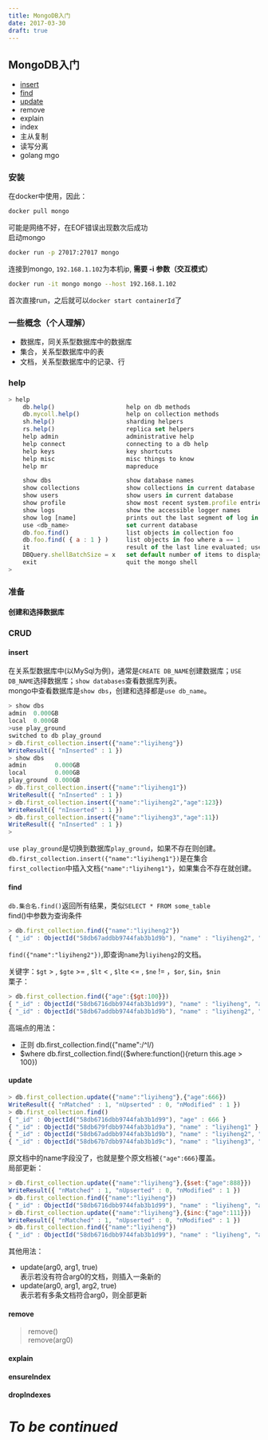 ```yaml
---
title: MongoDB入门
date: 2017-03-30
draft: true
---
```


## MongoDB入门
- [insert](#insert)
- [find](#find)
- [update](#update)
- remove
- explain
- index
- 主从复制
- 读写分离
- golang mgo

### 安装
在docker中使用，因此：
```sh
docker pull mongo
```
可能是网络不好，在EOF错误出现数次后成功<br>
启动mongo
```sh
docker run -p 27017:27017 mongo
```
连接到mongo, `192.168.1.102`为本机ip, **需要 -i 参数（交互模式）**
```sh
docker run -it mongo mongo --host 192.168.1.102
```
首次直接run，之后就可以`docker start containerId`了
### 一些概念（个人理解）
- 数据库，同关系型数据库中的数据库
- 集合，关系型数据库中的表
- 文档，关系型数据库中的记录、行
### help
```js
> help
	db.help()                    help on db methods
	db.mycoll.help()             help on collection methods
	sh.help()                    sharding helpers
	rs.help()                    replica set helpers
	help admin                   administrative help
	help connect                 connecting to a db help
	help keys                    key shortcuts
	help misc                    misc things to know
	help mr                      mapreduce

	show dbs                     show database names
	show collections             show collections in current database
	show users                   show users in current database
	show profile                 show most recent system.profile entries with time >= 1ms
	show logs                    show the accessible logger names
	show log [name]              prints out the last segment of log in memory, 'global' is default
	use <db_name>                set current database
	db.foo.find()                list objects in collection foo
	db.foo.find( { a : 1 } )     list objects in foo where a == 1
	it                           result of the last line evaluated; use to further iterate
	DBQuery.shellBatchSize = x   set default number of items to display on shell
	exit                         quit the mongo shell
> 
```
### 准备
#### 创建和选择数据库


### CRUD
#### insert
在关系型数据库中(以MySql为例)，通常是`CREATE DB_NAME`创建数据库；`USE DB_NAME`选择数据库；`show databases`查看数据库列表。<br>
mongo中查看数据库是`show dbs`，创建和选择都是`use db_name`。
```js
> show dbs
admin  0.000GB
local  0.000GB
>use play_ground
switched to db play_ground
> db.first_collection.insert({"name":"liyiheng"})
WriteResult({ "nInserted" : 1 })
> show dbs
admin        0.000GB
local        0.000GB
play_ground  0.000GB
> db.first_collection.insert({"name":"liyiheng1"})
WriteResult({ "nInserted" : 1 })
> db.first_collection.insert({"name":"liyiheng2","age":123})
WriteResult({ "nInserted" : 1 })
> db.first_collection.insert({"name":"liyiheng3","age":11})
WriteResult({ "nInserted" : 1 })
> 
```
`use play_ground`是切换到数据库`play_ground`，如果不存在则创建。<br>
`db.first_collection.insert({"name":"liyiheng1"})`是在集合`first_collection`中插入文档`{"name":"liyiheng1"}`，如果集合不存在就创建。
#### find
`db.集合名.find()`返回所有结果，类似`SELECT * FROM some_table`<br>
find()中参数为查询条件
```js
> db.first_collection.find({"name":"liyiheng2"})
{ "_id" : ObjectId("58db67addbb9744fab3b1d9b"), "name" : "liyiheng2", "age" : 123 }
```
`find({"name":"liyiheng2"})`,即查询`name`为`liyiheng2`的文档。<br>

关键字：`$gt` > , `$gte` >= , `$lt` < , `$lte` <= , `$ne` != ，`$or`, `$in`，`$nin`<br>
栗子：
```js
> db.first_collection.find({"age":{$gt:100}})
{ "_id" : ObjectId("58db6716dbb9744fab3b1d99"), "name" : "liyiheng", "age" : 6666 }
{ "_id" : ObjectId("58db67addbb9744fab3b1d9b"), "name" : "liyiheng2", "age" : 123 }
``` 
高端点的用法：<br>
- 正则 db.first_collection.find({"name":/^l/)
- $where db.first_collection.find({$where:function(){return this.age > 100})
#### update
```js
> db.first_collection.update({"name":"liyiheng"},{"age":666})
WriteResult({ "nMatched" : 1, "nUpserted" : 0, "nModified" : 1 })
> db.first_collection.find()
{ "_id" : ObjectId("58db6716dbb9744fab3b1d99"), "age" : 666 }
{ "_id" : ObjectId("58db679fdbb9744fab3b1d9a"), "name" : "liyiheng1" }
{ "_id" : ObjectId("58db67addbb9744fab3b1d9b"), "name" : "liyiheng2", "age" : 123 }
{ "_id" : ObjectId("58db67b7dbb9744fab3b1d9c"), "name" : "liyiheng3", "age" : 11 }
```
原文档中的name字段没了，也就是整个原文档被`{"age":666}`覆盖。<br>
局部更新：<br>
```js
> db.first_collection.update({"name":"liyiheng"},{$set:{"age":888}})
WriteResult({ "nMatched" : 1, "nUpserted" : 0, "nModified" : 1 })
> db.first_collection.find({"name":"liyiheng"})
{ "_id" : ObjectId("58db6716dbb9744fab3b1d99"), "name" : "liyiheng", "age" : 888 }
> db.first_collection.update({"name":"liyiheng"},{$inc:{"age":111}})
WriteResult({ "nMatched" : 1, "nUpserted" : 0, "nModified" : 1 })
> db.first_collection.find({"name":"liyiheng"})
{ "_id" : ObjectId("58db6716dbb9744fab3b1d99"), "name" : "liyiheng", "age" : 999 }
```
其他用法：
- update(arg0, arg1, true) <br>表示若没有符合arg0的文档，则插入一条新的
- update(arg0, arg1, arg2, true) <br>表示若有多条文档符合arg0，则全部更新

#### remove
>remove()<br>
>remove(arg0)

#### explain

#### ensureIndex

#### dropIndexes

# *To be continued*
